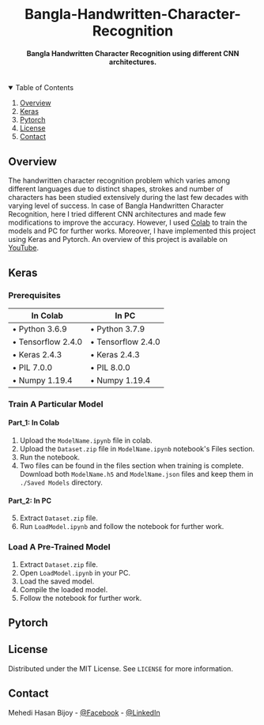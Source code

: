 <!-- PROJECT LOGO -->
<br />
<p align="center">
  <h1 align="center">Bangla-Handwritten-Character-Recognition</h1>

  <h4 align="center">
    Bangla Handwritten Character Recognition using different CNN architectures. <br> <br>
  </h4>
  
<!--   <a href="https://github.com/othneildrew/Best-README-Template">
    <img src="images/logo.png" alt="Logo" width="80" height="80">
  </a> -->
</p>



<!-- TABLE OF CONTENTS -->
<details open="open">
  <summary>Table of Contents</summary>
  <ol>
    <li>
      <a href="#about-the-project">Overview</a>
    </li>
    <li>
      <a href="#getting-started">Keras</a>
    </li>
    <li>
      <a href="#usage">Pytorch</a>
    </li>
    <li><a href="#license">License</a></li>
    <li><a href="#contact">Contact</a></li>
  </ol>
</details>



<!-- ABOUT THE PROJECT -->
## Overview
The handwritten character recognition problem which varies among different languages due to distinct shapes, strokes and number of characters has been studied extensively during the last few decades with varying level of success. In case of Bangla Handwritten Character Recognition, here I tried different CNN architectures and made few modifications to improve the accuracy. However, I used [Colab](https://colab.research.google.com/) to train the models and PC for further works. Moreover, I have implemented this project using Keras and Pytorch. An overview of this project is available on [YouTube](https://www.youtube.com/watch?v=SvCAFmg2emI&ab_channel=MehediHasanBijoy).





<!-- KERAS -->
## Keras

### Prerequisites
| In Colab                | In PC                  |
| ------------------------|------------------------|
| • Python 3.6.9          | • Python 3.7.9         |
| • Tensorflow 2.4.0      | • Tensorflow 2.4.0     | 
| • Keras 2.4.3           | • Keras 2.4.3          | 
| • PIL 7.0.0             | • PIL 8.0.0            | 
| • Numpy 1.19.4          | • Numpy 1.19.4         |

### Train A Particular Model
#### Part_1: In Colab
1. Upload the `ModelName.ipynb` file in colab.
2. Upload the `Dataset.zip` file in `ModelName.ipynb` notebook's Files section. 
3. Run the notebook.
4. Two files can be found in the files section when training is complete. Download both `ModelName.h5` and `ModelName.json` files and keep them in `./Saved Models` directory.
#### Part_2: In PC
5. Extract `Dataset.zip` file.
6. Run `LoadModel.ipynb` and follow the notebook for further work.

### Load A Pre-Trained Model
1. Extract `Dataset.zip` file.
2. Open `LoadModel.ipynb` in your PC.
3. Load the saved model.
4. Compile the loaded model.
5. Follow the notebook for further work.



<!-- PYTORCH -->
## Pytorch





<!-- LICENSE -->
## License
Distributed under the MIT License. See `LICENSE` for more information.




<!-- CONTACT -->
## Contact
Mehedi Hasan Bijoy - [@Facebook](https://facebook.com/mhbsheikh) - [@LinkedIn](https://www.linkedin.com/in/mhbsheikh/)

